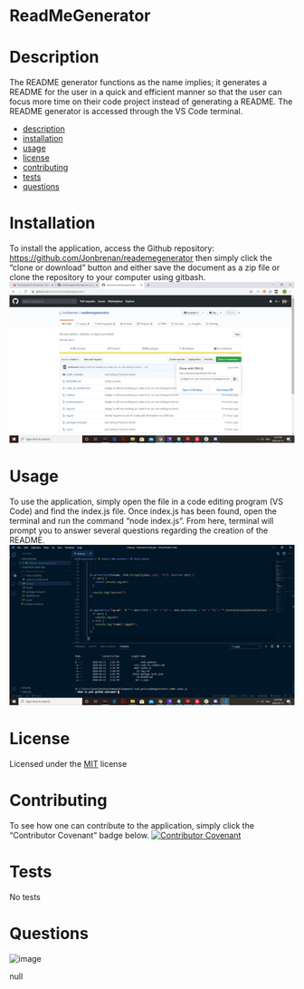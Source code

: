 # ReadMeGenerator

# Description
The README generator functions as the name implies; it generates a README for the user in a quick and efficient manner so that the user can focus more time on their code project instead of generating a README. The README generator is accessed through the VS Code terminal. 

* [description](#description)
* [installation](#installation)
* [usage](#usage)
* [license](#license)
* [contributing](#contributing)
* [tests](#tests)
* [questions](#questions)

# Installation
To install the application, access the Github repository: https://github.com/Jonbrenan/reademegenerator then simply click the “clone or download” button and either save the document as a zip file or clone the repository to your computer using gitbash. 
![image](pictures/download.jpg)

# Usage
To use the application, simply open the file in a code editing program (VS Code) and find the index.js file. Once index.js has been found, open the terminal and run the command “node index.js”. From here, terminal will prompt you to answer several questions regarding the creation of the README. 
![image](pictures/usage.jpg)

# License
Licensed under the [MIT](LICENSE.txt) license
 
# Contributing
To see how one can contribute to the application, simply click the “Contributor Covenant” badge below. 
[![Contributor Covenant](https://img.shields.io/badge/Contributor%20Covenant-v2.0%20adopted-ff69b4.svg)](code_of_conduct.md)

# Tests
No tests

# Questions
![image](https://avatars0.githubusercontent.com/u/57410689?v=4)

null